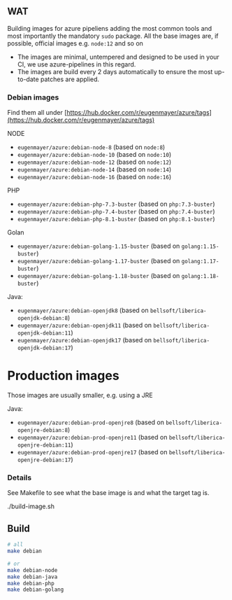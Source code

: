 ## WAT

Building images for azure pipeliens adding the most common tools and most importantly the mandatory `sudo` package.
All the base images are, if possible, official images e.g. `node:12` and so on

- The images are minimal, untempered and designed to be used in your CI, we use azure-pipelines in this regard.
- The images are build every 2 days automatically to ensure the most up-to-date patches are applied. 

### Debian images

Find them all under [https://hub.docker.com/r/eugenmayer/azure/tags](https://hub.docker.com/r/eugenmayer/azure/tags)

NODE
- `eugenmayer/azure:debian-node-8` (based on `node:8`)
- `eugenmayer/azure:debian-node-10` (based on `node:10`)
- `eugenmayer/azure:debian-node-12` (based on `node:12`)
- `eugenmayer/azure:debian-node-14` (based on `node:14`)
- `eugenmayer/azure:debian-node-16` (based on `node:16`)

PHP
- `eugenmayer/azure:debian-php-7.3-buster` (based on `php:7.3-buster`)
- `eugenmayer/azure:debian-php-7.4-buster` (based on `php:7.4-buster`)
- `eugenmayer/azure:debian-php-8.1-buster` (based on `php:8.1-buster`)

Golan
- `eugenmayer/azure:debian-golang-1.15-buster` (based on `golang:1.15-buster`)
- `eugenmayer/azure:debian-golang-1.17-buster` (based on `golang:1.17-buster`)
- `eugenmayer/azure:debian-golang-1.18-buster` (based on `golang:1.18-buster`)

Java:
- `eugenmayer/azure:debian-openjdk8` (based on `bellsoft/liberica-openjdk-debian:8`)
- `eugenmayer/azure:debian-openjdk11` (based on `bellsoft/liberica-openjdk-debian:11`)
- `eugenmayer/azure:debian-openjdk17` (based on `bellsoft/liberica-openjdk-debian:17`)


# Production images

Those images are usually smaller, e.g. using a JRE

Java:
- `eugenmayer/azure:debian-prod-openjre8` (based on `bellsoft/liberica-openjre-debian:8`)
- `eugenmayer/azure:debian-prod-openjre11` (based on `bellsoft/liberica-openjre-debian:11`)
- `eugenmayer/azure:debian-prod-openjre17` (based on `bellsoft/liberica-openjre-debian:17`)

### Details

See Makefile to see what the base image is and what the target tag is. 

   ./build-image.sh <OS> <FROMIMAGE> <TAG>


## Build

```bash
# all
make debian

# or
make debian-node
make debian-java
make debian-php
make debian-golang
```
